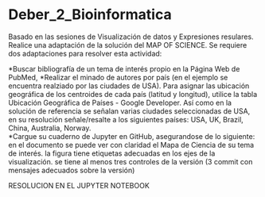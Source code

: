 # Deber_2_Bioinformatica
Basado en las sesiones de Visualización de datos y Expresiones resulares. Realice una adaptación de la solución del MAP OF SCIENCE. Se requiere dos adaptaciones para resolver esta actividad:

*Buscar bibliografía de un tema de interés propio en la Página Web de PubMed,
*Realizar el minado de autores por país (en el ejemplo se encuentra realziado por las ciudades de USA). Para asignar las ubicación geográfica de los centroides de cada país (latitud y longitud), utilice la tabla  Ubicación Geográfica de Países - Google Developer. Así como en la solución de referencia se señalan varias ciudades seleccionadas de USA, en su resolución señale/resalte a los siguientes países: USA, UK, Brazil, China, Australia, Norway.  
*Cargue su cuaderno de Jupyter en GitHub, asegurandose de lo siguiente:
en el documento se puede ver con claridad el Mapa de Ciencia de su tema de interés.
la figura tiene etiquetas adecuadas en los ejes de la visualización.
se tiene al menos tres controles de la versión (3 commit con mensajes adecuados sobre la versión)

RESOLUCION EN EL JUPYTER NOTEBOOK <Kefir>
